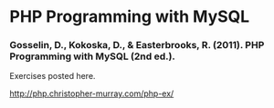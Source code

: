 # PHP Programming with MySQL
### Gosselin, D., Kokoska, D., & Easterbrooks, R. (2011). PHP Programming with MySQL (2nd ed.). 

Exercises posted here.

http://php.christopher-murray.com/php-ex/
